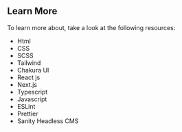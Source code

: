 ## Learn More
To learn more about, take a look at the following resources:

- Html
- CSS
- SCSS
- Tailwind
- Chakura UI
- React js
- Next.js
- Typescript
- Javascript
- ESLint
- Prettier
- Sanity Headless CMS
